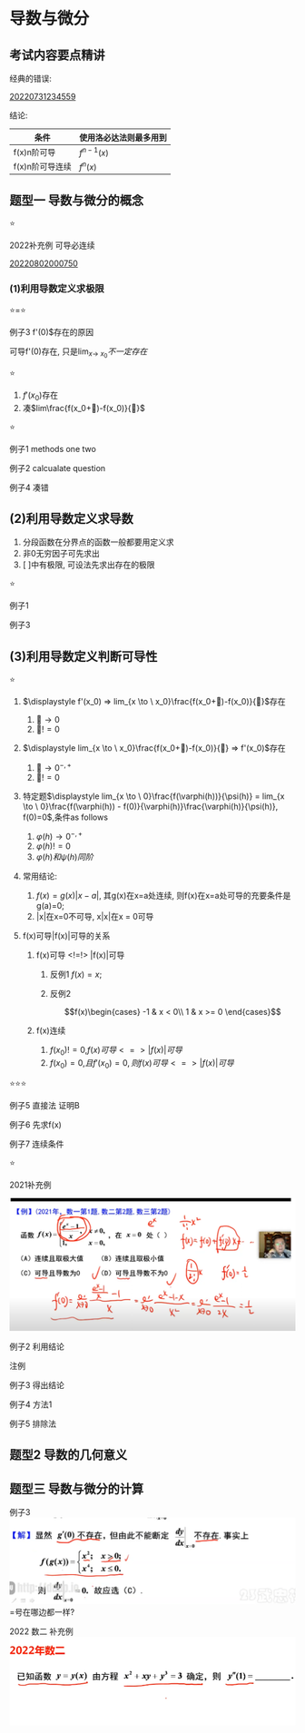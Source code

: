 # 导数与微分

## 考试内容要点精讲

经典的错误:

[20220731234559](https://raw.githubusercontent.com/Logible/Image/main/note_image/20220731234559.png)

结论:

|  条件   | 使用洛必达法则最多用到  |
|  ----  | ----  |
| f(x)n阶可导  | $f^{n-1}(x)$ |
| f(x)n阶可导连续  | $f^{n}(x)$ |

## 题型一 导数与微分的概念

⭐

2022补充例 可导必连续

[20220802000750](https://raw.githubusercontent.com/Logible/Image/main/note_image/20220802000750.png)

### (1)利用导数定义求极限

⭐=⭐

例子3  f'(0)$存在的原因

可导f'(0)存在, 只是$\lim_{x \to \ x_0}不一定存在$

⭐

1. $f'(x_0)$存在
2. 凑$lim\frac{f(x_0+🏀)-f(x_0)}{🏀}$

⭐

例子1 methods one two

例子2 calcualate question

例子4 凑错

## (2)利用导数定义求导数

1. 分段函数在分界点的函数一般都要用定义求
2. 非0无穷因子可先求出
3. [ ]中有极限, 可设法先求出存在的极限

⭐

例子1

例子3

## (3)利用导数定义判断可导性

⭐

1. $\displaystyle f'(x_0) => lim_{x \to \ x_0}\frac{f(x_0+🏀)-f(x_0)}{🏀}$存在
   1. $🏀 \to 0$
   2. $🏀 != 0$
2. $\displaystyle lim_{x \to \ x_0}\frac{f(x_0+🏀)-f(x_0)}{🏀} => f'(x_0)$存在
   1. $🏀 \to 0^{-,+}$
   2. $🏀 != 0$

3. 特定题$\displaystyle lim_{x \to \ 0}\frac{f(\varphi(h))}{\psi(h)} = lim_{x \to \ 0}\frac{f(\varphi(h)) - f(0)}{\varphi(h)}\frac{\varphi(h)}{\psi(h)}, f(0)=0$,条件as follows
   1. $\varphi(h) \to 0^{-,+}$
   1. $\varphi(h) != 0$
   1. $\varphi(h) 和 \psi(h)同阶$

4. 常用结论:
   1. $f(x) = g(x)|x-a|$, 其g(x)在x=a处连续, 则f(x)在x=a处可导的充要条件是g(a)=0;
   2. |x|在x=0不可导, x|x|在x = 0可导

5. f(x)可导|f(x)|可导的关系
   1. f(x)可导 <!=!> |f(x)|可导
      1. 反例1 $f(x) = x$;
      2. 反例2

            $$f(x)\begin{cases}
            -1 & x < 0\\
            1 & x >= 0
            \end{cases}$$

   2. f(x)连续
      1. $f(x_0) != 0$,$f(x)可导 <=> |f(x)|可导$
      1. $f(x_0) = 0$,$且f'(x_0)= 0 ,则f(x)可导 <=> |f(x)|可导$

⭐⭐⭐

例子5 直接法 证明B

例子6 先求f(x)

例子7 连续条件

⭐

2021补充例

![20220802002139](https://raw.githubusercontent.com/Logible/Image/main/note_image/20220802002139.png)

例子2 利用结论

注例

例子3 得出结论

例子4 方法1

例子5 排除法

## 题型2 导数的几何意义

## 题型三 导数与微分的计算

例子3 ![20220807000420](https://raw.githubusercontent.com/Logible/Image/main/note_image/20220807000420.png) =号在哪边都一样?

2022 数二 补充例![20220807002336](https://raw.githubusercontent.com/Logible/Image/main/note_image/20220807002336.png)
